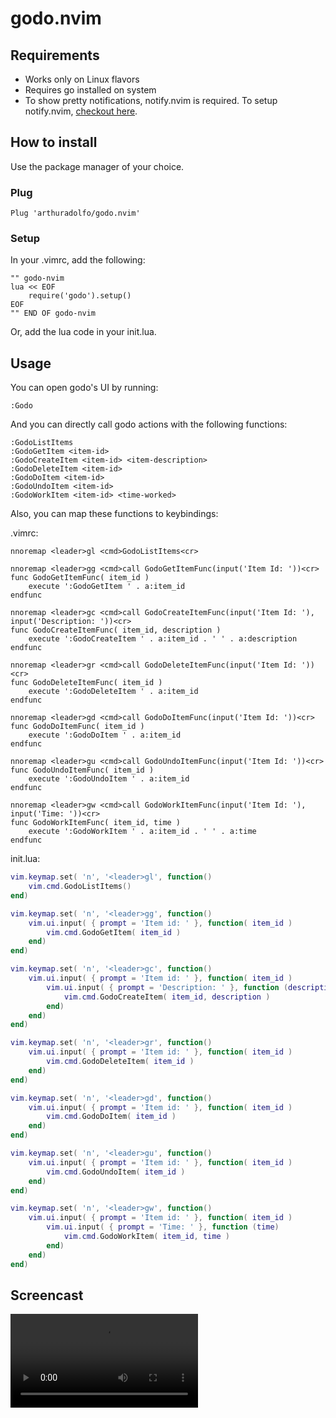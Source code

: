 # godo.nvim

## Requirements

- Works only on Linux flavors
- Requires go installed on system
- To show pretty notifications, notify.nvim is required. 
To setup notify.nvim, [checkout here](https://github.com/rcarriga/nvim-notify).

## How to install

Use the package manager of your choice.

### Plug

```vim
Plug 'arthuradolfo/godo.nvim'
```

### Setup

In your .vimrc, add the following:

```vim
"" godo-nvim
lua << EOF
    require('godo').setup()
EOF
"" END OF godo-nvim
```

Or, add the lua code in your init.lua.

## Usage

You can open godo's UI by running:

```vim
:Godo
```

And you can directly call godo actions with the following functions:

```vim
:GodoListItems
:GodoGetItem <item-id>
:GodoCreateItem <item-id> <item-description>
:GodoDeleteItem <item-id>
:GodoDoItem <item-id>
:GodoUndoItem <item-id>
:GodoWorkItem <item-id> <time-worked>
```

Also, you can map these functions to keybindings:

.vimrc:
```vim
nnoremap <leader>gl <cmd>GodoListItems<cr>

nnoremap <leader>gg <cmd>call GodoGetItemFunc(input('Item Id: '))<cr>
func GodoGetItemFunc( item_id )
    execute ':GodoGetItem ' . a:item_id
endfunc

nnoremap <leader>gc <cmd>call GodoCreateItemFunc(input('Item Id: '), input('Description: '))<cr>
func GodoCreateItemFunc( item_id, description )
    execute ':GodoCreateItem ' . a:item_id . ' ' . a:description
endfunc

nnoremap <leader>gr <cmd>call GodoDeleteItemFunc(input('Item Id: '))<cr>
func GodoDeleteItemFunc( item_id )
    execute ':GodoDeleteItem ' . a:item_id
endfunc

nnoremap <leader>gd <cmd>call GodoDoItemFunc(input('Item Id: '))<cr>
func GodoDoItemFunc( item_id )
    execute ':GodoDoItem ' . a:item_id
endfunc

nnoremap <leader>gu <cmd>call GodoUndoItemFunc(input('Item Id: '))<cr>
func GodoUndoItemFunc( item_id )
    execute ':GodoUndoItem ' . a:item_id
endfunc

nnoremap <leader>gw <cmd>call GodoWorkItemFunc(input('Item Id: '), input('Time: '))<cr>
func GodoWorkItemFunc( item_id, time )
    execute ':GodoWorkItem ' . a:item_id . ' ' . a:time
endfunc
```

init.lua:
```lua
vim.keymap.set( 'n', '<leader>gl', function()
	vim.cmd.GodoListItems()
end)

vim.keymap.set( 'n', '<leader>gg', function()
	vim.ui.input( { prompt = 'Item id: ' }, function( item_id )
		vim.cmd.GodoGetItem( item_id )
	end)
end)

vim.keymap.set( 'n', '<leader>gc', function()
	vim.ui.input( { prompt = 'Item id: ' }, function( item_id )
        vim.ui.input( { prompt = 'Description: ' }, function (description)
            vim.cmd.GodoCreateItem( item_id, description )
        end)
	end)
end)

vim.keymap.set( 'n', '<leader>gr', function()
	vim.ui.input( { prompt = 'Item id: ' }, function( item_id )
		vim.cmd.GodoDeleteItem( item_id )
	end)
end)

vim.keymap.set( 'n', '<leader>gd', function()
	vim.ui.input( { prompt = 'Item id: ' }, function( item_id )
		vim.cmd.GodoDoItem( item_id )
	end)
end)

vim.keymap.set( 'n', '<leader>gu', function()
	vim.ui.input( { prompt = 'Item id: ' }, function( item_id )
		vim.cmd.GodoUndoItem( item_id )
	end)
end)

vim.keymap.set( 'n', '<leader>gw', function()
	vim.ui.input( { prompt = 'Item id: ' }, function( item_id )
        vim.ui.input( { prompt = 'Time: ' }, function (time)
            vim.cmd.GodoWorkItem( item_id, time )
        end)
	end)
end)
```

## Screencast

![Example of usage](screencast.mov)
